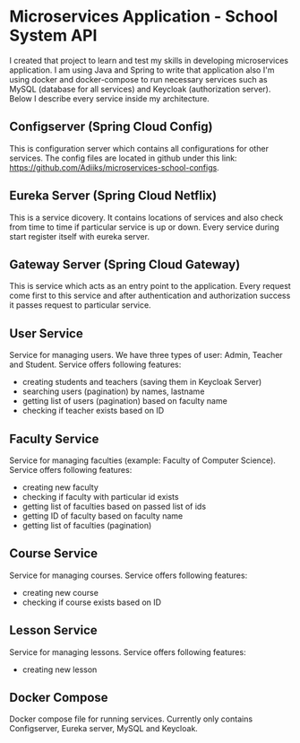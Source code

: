 
# Microservices Application - School System API

I created that project to learn and test my skills in developing microservices application. I am using Java and Spring to write that application also I'm using docker and docker-compose to run necessary services such as MySQL (database for all services) and Keycloak (authorization server). Below I describe every service inside my architecture.






## Configserver (Spring Cloud Config)

This is configuration server which contains all configurations for other services. The config files are located in github under this link: https://github.com/Adiiks/microservices-school-configs.
## Eureka Server (Spring Cloud Netflix)

This is a service dicovery. It contains locations of services and also check from time to time if particular service is up or down. Every service during start register itself with eureka server.
## Gateway Server (Spring Cloud Gateway)

This is service which acts as an entry point to the application. Every request come first to this service and after authentication and authorization success it passes request to particular service.
## User Service

Service for managing users. We have three types of user: Admin, Teacher and Student. Service offers following features:

- creating students and teachers (saving them in Keycloak Server)
- searching users (pagination) by names, lastname
- getting list of users (pagination) based on faculty name
- checking if teacher exists based on ID
## Faculty Service

Service for managing faculties (example: Faculty of Computer Science). Service offers following features:

- creating new faculty
- checking if faculty with particular id exists
- getting list of faculties based on passed list of ids
- getting ID of faculty based on faculty name
- getting list of faculties (pagination)
## Course Service

Service for managing courses. Service offers following features:

- creating new course
- checking if course exists based on ID
## Lesson Service

Service for managing lessons. Service offers following features:

- creating new lesson
## Docker Compose

Docker compose file for running services. Currently only contains Configserver, Eureka server, MySQL and Keycloak.